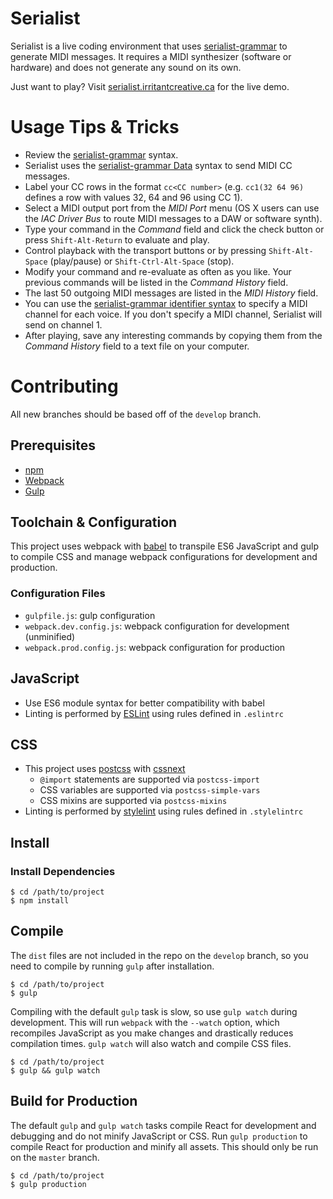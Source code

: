 # Serialist

Serialist is a live coding environment that uses [serialist-grammar](https://github.com/irritant/serialist-grammar) to generate MIDI messages. It requires a MIDI synthesizer (software or hardware) and does not generate any sound on its own.

Just want to play? Visit [serialist.irritantcreative.ca](http://serialist.irritantcreative.ca) for the live demo.

# Usage Tips &amp; Tricks

* Review the [serialist-grammar](https://github.com/irritant/serialist-grammar#syntax) syntax.
* Serialist uses the [serialist-grammar Data](https://github.com/irritant/serialist-grammar#data) syntax to send MIDI CC messages.
* Label your CC rows in the format `cc<CC number>` (e.g. `cc1(32 64 96)` defines a row with values 32, 64 and 96 using CC 1).
* Select a MIDI output port from the _MIDI Port_ menu (OS X users can use the _IAC Driver Bus_ to route MIDI messages to a DAW or software synth).
* Type your command in the _Command_ field and click the check button or press `Shift-Alt-Return` to evaluate and play.
* Control playback with the transport buttons or by pressing `Shift-Alt-Space` (play/pause) or `Shift-Ctrl-Alt-Space` (stop).
* Modify your command and re-evaluate as often as you like. Your previous commands will be listed in the _Command History_ field.
* The last 50 outgoing MIDI messages are listed in the _MIDI History_ field.
* You can use the [serialist-grammar identifier syntax](https://github.com/irritant/serialist-grammar#identifiers) to specify a MIDI channel for each voice. If you don't specify a MIDI channel, Serialist will send on channel 1.
* After playing, save any interesting commands by copying them from the _Command History_ field to a text file on your computer.

# Contributing

All new branches should be based off of the `develop` branch.

## Prerequisites

* [npm](https://www.npmjs.com)
* [Webpack](https://webpack.github.io)
* [Gulp](http://gulpjs.com)

## Toolchain & Configuration

This project uses webpack with [babel](https://babeljs.io) to transpile ES6 JavaScript and gulp to compile CSS and manage webpack configurations for development and production.

### Configuration Files

* `gulpfile.js`: gulp configuration
* `webpack.dev.config.js`: webpack configuration for development (unminified)
* `webpack.prod.config.js`: webpack configuration for production

## JavaScript

* Use ES6 module syntax for better compatibility with babel
* Linting is performed by [ESLint](http://eslint.org) using rules defined in `.eslintrc`

## CSS

* This project uses [postcss](http://postcss.org) with [cssnext](http://cssnext.io)
    * `@import` statements are supported via `postcss-import`
    * CSS variables are supported via `postcss-simple-vars`
    * CSS mixins are supported via `postcss-mixins`
* Linting is performed by [stylelint](http://stylelint.io) using rules defined in `.stylelintrc`

## Install

### Install Dependencies

    $ cd /path/to/project
    $ npm install

## Compile

The `dist` files are not included in the repo on the `develop` branch, so you need to compile by running `gulp` after installation.

    $ cd /path/to/project
    $ gulp

Compiling with the default `gulp` task is slow, so use `gulp watch` during development. This will run `webpack` with the `--watch` option, which recompiles JavaScript as you make changes and drastically reduces compilation times. `gulp watch` will also watch and compile CSS files.

    $ cd /path/to/project
    $ gulp && gulp watch

## Build for Production

The default `gulp` and `gulp watch` tasks compile React for development and debugging and do not minify JavaScript or CSS. Run `gulp production` to compile React for production and minify all assets. This should only be run on the `master` branch.

    $ cd /path/to/project
    $ gulp production
